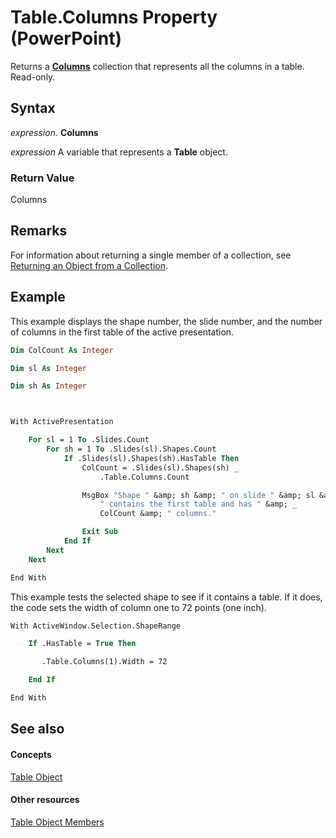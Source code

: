
# Table.Columns Property (PowerPoint)

Returns a  **[Columns](ba2fb830-bb60-b259-3a3f-1281f77d6368.md)** collection that represents all the columns in a table. Read-only.


## Syntax

 _expression_. **Columns**

 _expression_ A variable that represents a **Table** object.


### Return Value

Columns


## Remarks

For information about returning a single member of a collection, see [Returning an Object from a Collection](d81e1323-aa12-fa1a-aa75-3cc21d06c75f.md).


## Example

This example displays the shape number, the slide number, and the number of columns in the first table of the active presentation.


```vb
Dim ColCount As Integer

Dim sl As Integer

Dim sh As Integer



With ActivePresentation

    For sl = 1 To .Slides.Count
        For sh = 1 To .Slides(sl).Shapes.Count
            If .Slides(sl).Shapes(sh).HasTable Then
                ColCount = .Slides(sl).Shapes(sh) _
                    .Table.Columns.Count

                MsgBox "Shape " &amp; sh &amp; " on slide " &amp; sl &amp; _
                    " contains the first table and has " &amp; _
                    ColCount &amp; " columns."

                Exit Sub
            End If
        Next
    Next

End With
```

This example tests the selected shape to see if it contains a table. If it does, the code sets the width of column one to 72 points (one inch).




```vb
With ActiveWindow.Selection.ShapeRange

    If .HasTable = True Then

       .Table.Columns(1).Width = 72

    End If

End With
```


## See also


#### Concepts


[Table Object](ebbbca9f-4591-10ce-3c74-33b46a3b7cdf.md)
#### Other resources


[Table Object Members](97f64cfc-1762-c935-6714-b5c5b5a6cc3c.md)
